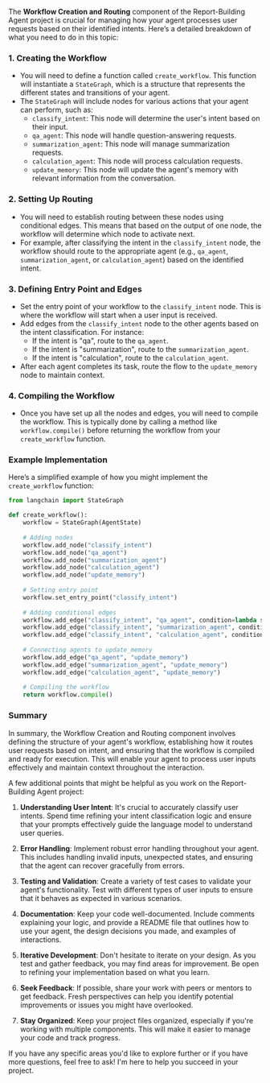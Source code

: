 The **Workflow Creation and Routing** component of the Report-Building Agent project is crucial for managing how your agent processes user requests based on their identified intents. Here’s a detailed breakdown of what you need to do in this topic:

### 1. **Creating the Workflow**
   - You will need to define a function called `create_workflow`. This function will instantiate a `StateGraph`, which is a structure that represents the different states and transitions of your agent.
   - The `StateGraph` will include nodes for various actions that your agent can perform, such as:
     - `classify_intent`: This node will determine the user's intent based on their input.
     - `qa_agent`: This node will handle question-answering requests.
     - `summarization_agent`: This node will manage summarization requests.
     - `calculation_agent`: This node will process calculation requests.
     - `update_memory`: This node will update the agent's memory with relevant information from the conversation.

### 2. **Setting Up Routing**
   - You will need to establish routing between these nodes using conditional edges. This means that based on the output of one node, the workflow will determine which node to activate next.
   - For example, after classifying the intent in the `classify_intent` node, the workflow should route to the appropriate agent (e.g., `qa_agent`, `summarization_agent`, or `calculation_agent`) based on the identified intent.

### 3. **Defining Entry Point and Edges**
   - Set the entry point of your workflow to the `classify_intent` node. This is where the workflow will start when a user input is received.
   - Add edges from the `classify_intent` node to the other agents based on the intent classification. For instance:
     - If the intent is "qa", route to the `qa_agent`.
     - If the intent is "summarization", route to the `summarization_agent`.
     - If the intent is "calculation", route to the `calculation_agent`.
   - After each agent completes its task, route the flow to the `update_memory` node to maintain context.

### 4. **Compiling the Workflow**
   - Once you have set up all the nodes and edges, you will need to compile the workflow. This is typically done by calling a method like `workflow.compile()` before returning the workflow from your `create_workflow` function.

### Example Implementation
Here’s a simplified example of how you might implement the `create_workflow` function:

```python
from langchain import StateGraph

def create_workflow():
    workflow = StateGraph(AgentState)
    
    # Adding nodes
    workflow.add_node("classify_intent")
    workflow.add_node("qa_agent")
    workflow.add_node("summarization_agent")
    workflow.add_node("calculation_agent")
    workflow.add_node("update_memory")
    
    # Setting entry point
    workflow.set_entry_point("classify_intent")
    
    # Adding conditional edges
    workflow.add_edge("classify_intent", "qa_agent", condition=lambda state: state.intent_type == "qa")
    workflow.add_edge("classify_intent", "summarization_agent", condition=lambda state: state.intent_type == "summarization")
    workflow.add_edge("classify_intent", "calculation_agent", condition=lambda state: state.intent_type == "calculation")
    
    # Connecting agents to update_memory
    workflow.add_edge("qa_agent", "update_memory")
    workflow.add_edge("summarization_agent", "update_memory")
    workflow.add_edge("calculation_agent", "update_memory")
    
    # Compiling the workflow
    return workflow.compile()
```

### Summary
In summary, the Workflow Creation and Routing component involves defining the structure of your agent's workflow, establishing how it routes user requests based on intent, and ensuring that the workflow is compiled and ready for execution. This will enable your agent to process user inputs effectively and maintain context throughout the interaction.

A few additional points that might be helpful as you work on the Report-Building Agent project:

1. **Understanding User Intent**: It's crucial to accurately classify user intents. Spend time refining your intent classification logic and ensure that your prompts effectively guide the language model to understand user queries.

2. **Error Handling**: Implement robust error handling throughout your agent. This includes handling invalid inputs, unexpected states, and ensuring that the agent can recover gracefully from errors.

3. **Testing and Validation**: Create a variety of test cases to validate your agent's functionality. Test with different types of user inputs to ensure that it behaves as expected in various scenarios.

4. **Documentation**: Keep your code well-documented. Include comments explaining your logic, and provide a README file that outlines how to use your agent, the design decisions you made, and examples of interactions.

5. **Iterative Development**: Don't hesitate to iterate on your design. As you test and gather feedback, you may find areas for improvement. Be open to refining your implementation based on what you learn.

6. **Seek Feedback**: If possible, share your work with peers or mentors to get feedback. Fresh perspectives can help you identify potential improvements or issues you might have overlooked.

7. **Stay Organized**: Keep your project files organized, especially if you're working with multiple components. This will make it easier to manage your code and track progress.

If you have any specific areas you'd like to explore further or if you have more questions, feel free to ask! I'm here to help you succeed in your project.
